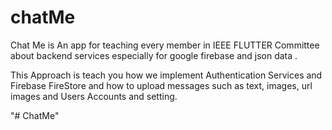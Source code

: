 # chatMe
Chat Me is An app for teaching every member in IEEE FLUTTER Committee about backend
services especially for google firebase and json data .

This Approach is teach you how we implement Authentication Services and Firebase FireStore
and how to upload messages such as text, images, url images and Users Accounts and setting.

"# ChatMe"
